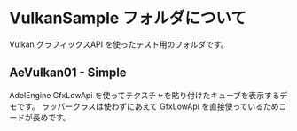 # VulkanSample フォルダについて

Vulkan グラフィックスAPI を使ったテスト用のフォルダです。

## AeVulkan01 - Simple

AdelEngine GfxLowApi を使ってテクスチャを貼り付けたキューブを表示するデモです。
ラッパークラスは使わずにあえて GfxLowApi を直接使っているためコードが長めです。
